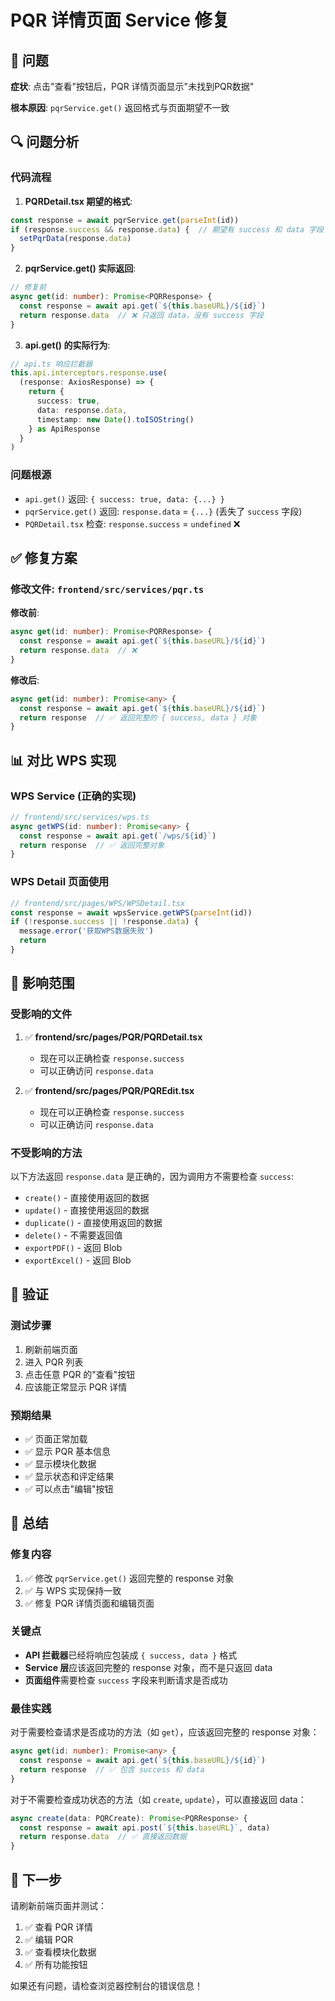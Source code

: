 # PQR 详情页面 Service 修复

## 🐛 问题

**症状**: 点击"查看"按钮后，PQR 详情页面显示"未找到PQR数据"

**根本原因**: `pqrService.get()` 返回格式与页面期望不一致

## 🔍 问题分析

### 代码流程

1. **PQRDetail.tsx 期望的格式**:
```typescript
const response = await pqrService.get(parseInt(id))
if (response.success && response.data) {  // 期望有 success 和 data 字段
  setPqrData(response.data)
}
```

2. **pqrService.get() 实际返回**:
```typescript
// 修复前
async get(id: number): Promise<PQRResponse> {
  const response = await api.get(`${this.baseURL}/${id}`)
  return response.data  // ❌ 只返回 data，没有 success 字段
}
```

3. **api.get() 的实际行为**:
```typescript
// api.ts 响应拦截器
this.api.interceptors.response.use(
  (response: AxiosResponse) => {
    return {
      success: true,
      data: response.data,
      timestamp: new Date().toISOString()
    } as ApiResponse
  }
)
```

### 问题根源

- `api.get()` 返回: `{ success: true, data: {...} }`
- `pqrService.get()` 返回: `response.data` = `{...}` (丢失了 `success` 字段)
- `PQRDetail.tsx` 检查: `response.success` = `undefined` ❌

## ✅ 修复方案

### 修改文件: `frontend/src/services/pqr.ts`

**修改前**:
```typescript
async get(id: number): Promise<PQRResponse> {
  const response = await api.get(`${this.baseURL}/${id}`)
  return response.data  // ❌
}
```

**修改后**:
```typescript
async get(id: number): Promise<any> {
  const response = await api.get(`${this.baseURL}/${id}`)
  return response  // ✅ 返回完整的 { success, data } 对象
}
```

## 📊 对比 WPS 实现

### WPS Service (正确的实现)

```typescript
// frontend/src/services/wps.ts
async getWPS(id: number): Promise<any> {
  const response = await api.get(`/wps/${id}`)
  return response  // ✅ 返回完整对象
}
```

### WPS Detail 页面使用

```typescript
// frontend/src/pages/WPS/WPSDetail.tsx
const response = await wpsService.getWPS(parseInt(id))
if (!response.success || !response.data) {
  message.error('获取WPS数据失败')
  return
}
```

## 🎯 影响范围

### 受影响的文件

1. ✅ **frontend/src/pages/PQR/PQRDetail.tsx**
   - 现在可以正确检查 `response.success`
   - 可以正确访问 `response.data`

2. ✅ **frontend/src/pages/PQR/PQREdit.tsx**
   - 现在可以正确检查 `response.success`
   - 可以正确访问 `response.data`

### 不受影响的方法

以下方法返回 `response.data` 是正确的，因为调用方不需要检查 `success`:

- `create()` - 直接使用返回的数据
- `update()` - 直接使用返回的数据
- `duplicate()` - 直接使用返回的数据
- `delete()` - 不需要返回值
- `exportPDF()` - 返回 Blob
- `exportExcel()` - 返回 Blob

## 🧪 验证

### 测试步骤

1. 刷新前端页面
2. 进入 PQR 列表
3. 点击任意 PQR 的"查看"按钮
4. 应该能正常显示 PQR 详情

### 预期结果

- ✅ 页面正常加载
- ✅ 显示 PQR 基本信息
- ✅ 显示模块化数据
- ✅ 显示状态和评定结果
- ✅ 可以点击"编辑"按钮

## 📝 总结

### 修复内容

1. ✅ 修改 `pqrService.get()` 返回完整的 response 对象
2. ✅ 与 WPS 实现保持一致
3. ✅ 修复 PQR 详情页面和编辑页面

### 关键点

- **API 拦截器**已经将响应包装成 `{ success, data }` 格式
- **Service 层**应该返回完整的 response 对象，而不是只返回 data
- **页面组件**需要检查 `success` 字段来判断请求是否成功

### 最佳实践

对于需要检查请求是否成功的方法（如 `get`），应该返回完整的 response 对象：
```typescript
async get(id: number): Promise<any> {
  const response = await api.get(`${this.baseURL}/${id}`)
  return response  // ✅ 包含 success 和 data
}
```

对于不需要检查成功状态的方法（如 `create`, `update`），可以直接返回 data：
```typescript
async create(data: PQRCreate): Promise<PQRResponse> {
  const response = await api.post(`${this.baseURL}`, data)
  return response.data  // ✅ 直接返回数据
}
```

## 🚀 下一步

请刷新前端页面并测试：
1. ✅ 查看 PQR 详情
2. ✅ 编辑 PQR
3. ✅ 查看模块化数据
4. ✅ 所有功能按钮

如果还有问题，请检查浏览器控制台的错误信息！

